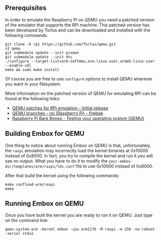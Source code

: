 ## Prerequisites
In order to emulate the Raspberry Pi on QEMU you need a patched version of the emulator that supports the RPi machine. This patched version has been developed by Torlus and can be downloaded and installed with the following commands:

    git clone -b rpi https://github.com/Torlus/qemu.git
    cd qemu
    git submodule update --init pixman
    git submodule update --init dtc
    ./configure --target-list=arm-softmmu,arm-linux-user,armeb-linux-user --enable-sdl
    make && sudo make install

Of course you are free to use `configure` options to install QEMU wherever you want in your filesystem.

More information on the patched version of QEMU for emulating RPi can be found at the following links:
* [QEMU patches for RPi emulation - Initial release](https://www.raspberrypi.org/forums/viewtopic.php?t=26561&p=725758)
* [QEMU branches - rpi (Raspberry Pi) - firebee](https://github.com/Torlus/qemu/tree/rpi)
* [Raspberry Pi Bare Bones - Testing your operating system (QEMU)](http://wiki.osdev.org/Raspberry_Pi_Bare_Bones#Testing_your_operating_system_.28QEMU.29)

## Building Embox for QEMU
One thing to notice about running Embox on QEMU is that, unfortunately, the `raspi` emulation may incorrectly load the kernel binaries at 0x10000 instead of 0x8000. In fact, you try to compile the kernel and run it you will see no output. What you have to do it to modify the `your-embox-dir/templates/arm/raspi/lds.conf` file to use 0x10000 instead of 0x8000.

After that build the kernel using the following commands:

    make confload-arm/raspi
    make

## Running Embox on QEMU
Once you have built the kernel you are ready to run it on QEMU. Just type on the command line:

    qemu-system-arm -kernel embox -cpu arm1176 -M raspi -m 256 -no-reboot -serial stdio
